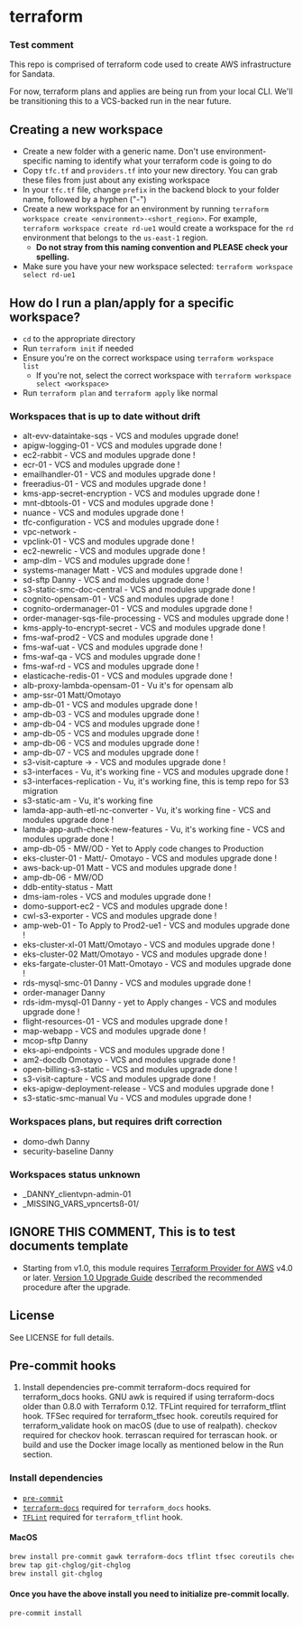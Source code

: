 # terraform

### Test comment

This repo is comprised of terraform code used to create AWS infrastructure for Sandata.

For now, terraform plans and applies are being run from your local CLI. We'll be transitioning this to a VCS-backed run in the near future.

## Creating a new workspace

- Create a new folder with a generic name. Don't use environment-specific naming to identify what your terraform code is going to do
- Copy `tfc.tf` and `providers.tf` into your new directory. You can grab these files from just about any existing workspace
- In your `tfc.tf` file, change `prefix` in the backend block to your folder name, followed by a hyphen ("-")
- Create a new workspace for an environment by running `terraform workspace create <environment>-<short_region>`. For example, `terraform workspace create rd-ue1` would create a workspace for the `rd` environment that belongs to the `us-east-1` region.
  - **Do not stray from this naming convention and PLEASE check your spelling.**
- Make sure you have your new workspace selected: `terraform workspace select rd-ue1`

## How do I run a plan/apply for a specific workspace?

- `cd` to the appropriate directory
- Run `terraform init` if needed
- Ensure you're on the correct workspace using `terraform workspace list`
  - If you're not, select the correct workspace with `terraform workspace select <workspace>`
- Run `terraform plan` and `terraform apply` like normal

### Workspaces that is up to date without drift
  - alt-evv-dataintake-sqs - VCS and modules upgrade done!
  - apigw-logging-01 - VCS and modules upgrade done !
  - ec2-rabbit - VCS and modules upgrade done !
  - ecr-01 - VCS and modules upgrade done !
  - emailhandler-01 - VCS and modules upgrade done !
  - freeradius-01 - VCS and modules upgrade done !
  - kms-app-secret-encryption - VCS and modules upgrade done !
  - mnt-dbtools-01 - VCS and modules upgrade done !
  - nuance - VCS and modules upgrade done !
  - tfc-configuration - VCS and modules upgrade done !
  - vpc-network -
  - vpclink-01 - VCS and modules upgrade done !
  - ec2-newrelic - VCS and modules upgrade done !
  - amp-dlm - VCS and modules upgrade done !
  - systems-manager Matt - VCS and modules upgrade done !
  - sd-sftp Danny - VCS and modules upgrade done !
  - s3-static-smc-doc-central - VCS and modules upgrade done !
  - cognito-opensam-01 - VCS and modules upgrade done !
  - cognito-ordermanager-01 - VCS and modules upgrade done !
  - order-manager-sqs-file-processing - VCS and modules upgrade done !
  - kms-apply-to-encrypt-secret - VCS and modules upgrade done !
  - fms-waf-prod2 - VCS and modules upgrade done !
  - fms-waf-uat - VCS and modules upgrade done !
  - fms-waf-qa - VCS and modules upgrade done !
  - fms-waf-rd - VCS and modules upgrade done !
  - elasticache-redis-01 - VCS and modules upgrade done !
  - alb-proxy-lambda-opensam-01 - Vu it's for opensam alb
  - amp-ssr-01 Matt/Omotayo
  - amp-db-01 - VCS and modules upgrade done !
  - amp-db-03 - VCS and modules upgrade done !
  - amp-db-04 - VCS and modules upgrade done !
  - amp-db-05 - VCS and modules upgrade done !
  - amp-db-06 - VCS and modules upgrade done !
  - amp-db-07 - VCS and modules upgrade done !
  - s3-visit-capture ->  - VCS and modules upgrade done !
  - s3-interfaces - Vu, it's working fine - VCS and modules upgrade done !
  - s3-interfaces-replication - Vu, it's working fine, this is temp repo for S3 migration
  - s3-static-am - Vu, it's working fine
  - lamda-app-auth-etl-nc-converter - Vu, it's working fine - VCS and modules upgrade done !
  - lamda-app-auth-check-new-features - Vu, it's working fine - VCS and modules upgrade done !
  - amp-db-05 - MW/OD - Yet to Apply code changes to Production
  - eks-cluster-01 -  Matt/- Omotayo - VCS and modules upgrade done !
  - aws-back-up-01 Matt - VCS and modules upgrade done !
  - amp-db-06 - MW/OD
  - ddb-entity-status - Matt
  - dms-iam-roles - VCS and modules upgrade done !
  - domo-support-ec2 - VCS and modules upgrade done !
  - cwl-s3-exporter - VCS and modules upgrade done !
  - amp-web-01 - To Apply to Prod2-ue1 - VCS and modules upgrade done !
  - eks-cluster-xl-01 Matt/Omotayo  - VCS and modules upgrade done !
  - eks-cluster-02 Matt/Omotayo - VCS and modules upgrade done !
  - eks-fargate-cluster-01 Matt-Omotayo - VCS and modules upgrade done !
  - rds-mysql-smc-01 Danny  - VCS and modules upgrade done !
  - order-manager  Danny
  - rds-idm-mysql-01 Danny - yet to Apply changes - VCS and modules upgrade done !
  - flight-resources-01  - VCS and modules upgrade done !
  - map-webapp - VCS and modules upgrade done !
  - mcop-sftp Danny
  - eks-api-endpoints - VCS and modules upgrade done !
  - am2-docdb Omotayo - VCS and modules upgrade done !
  - open-billing-s3-static - VCS and modules upgrade done !
  - s3-visit-capture - VCS and modules upgrade done !
  - eks-apigw-deployment-release - VCS and modules upgrade done !
  - s3-static-smc-manual Vu - VCS and modules upgrade done !


### Workspaces plans, but requires drift correction
  - domo-dwh Danny
  - security-baseline Danny



### Workspaces status unknown
  - _DANNY_clientvpn-admin-01
  - _MISSING_VARS_vpncertsß-01/

## IGNORE THIS COMMENT, This is to test documents template
  - Starting from v1.0, this module requires [Terraform Provider for AWS](https://github.com/terraform-providers/terraform-provider-aws) v4.0 or later. [Version 1.0 Upgrade Guide](./docs/upgrade-1.0.md) described the recommended procedure after the upgrade.

## License

See LICENSE for full details.

## Pre-commit hooks

1. Install dependencies
pre-commit
terraform-docs required for terraform_docs hooks. GNU awk is required if using terraform-docs older than 0.8.0 with Terraform 0.12.
TFLint required for terraform_tflint hook.
TFSec required for terraform_tfsec hook.
coreutils required for terraform_validate hook on macOS (due to use of realpath).
checkov required for checkov hook.
terrascan required for terrascan hook.
or build and use the Docker image locally as mentioned below in the Run section.


### Install dependencies

* [`pre-commit`](https://pre-commit.com/#install)
* [`terraform-docs`](https://github.com/segmentio/terraform-docs) required for `terraform_docs` hooks.
* [`TFLint`](https://github.com/terraform-linters/tflint) required for `terraform_tflint` hook.

#### MacOS

```bash
brew install pre-commit gawk terraform-docs tflint tfsec coreutils checkov terrascan
brew tap git-chglog/git-chglog
brew install git-chglog

```
#### Once you have the above install you need to initialize pre-commit locally.

```bash
pre-commit install

```